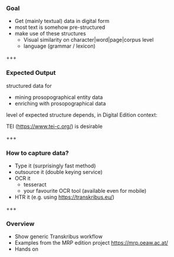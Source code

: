### Goal
* Get (mainly textual) data in digital form
* most text is somehow pre-structured
* make use of these structures
    * Visual similarity on character|word|page|corpus level
    * language (grammar / lexicon)

+++

### Expected Output 		
structured data for

* mining prosopographical entity data
* enriching with prosopographical data

level of expected structure depends, in Digital Edition context:

TEI (https://www.tei-c.org/) is desirable

+++

### How to capture data?  
* Type it (surprisingly fast method)
* outsource it (double keying service)
* OCR it
    * tesseract
    * your favourite OCR tool (available even for mobile)
* HTR it (e.g. using https://transkribus.eu/)


+++


### Overview

* Show generic Transkribus workflow
* Examples from the MRP edition project https://mrp.oeaw.ac.at/
* Hands on

